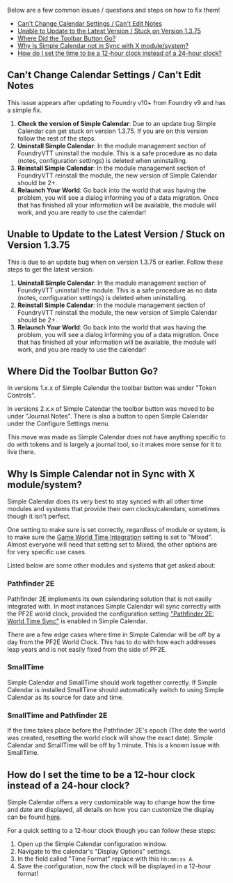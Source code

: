 Below are a few common issues / questions and steps on how to fix them!

- [Can't Change Calendar Settings / Can't Edit Notes](#can39t-change-calendar-settings--can39t-edit-notes)
- [Unable to Update to the Latest Version / Stuck on Version 1.3.75](#unable-to-update-to-the-latest-version--stuck-on-version-1375)
- [Where Did the Toolbar Button Go?](#where-did-the-toolbar-button-go)
- [Why Is Simple Calendar not in Sync with X module/system?](#why-is-simple-calendar-not-in-sync-with-x-modulesystem)
- [How do I set the time to be a 12-hour clock instead of a 24-hour clock?](#how-do-i-set-the-time-to-be-a-12-hour-clock-instead-of-a-24-hour-clock)

## Can't Change Calendar Settings / Can't Edit Notes

This issue appears after updating to Foundry v10+ from Foundry v9 and has a simple fix.

1. **Check the version of Simple Calendar**: Due to an update bug Simple Calendar can get stuck on version 1.3.75. If you are on this version follow the rest of the steps.
2. **Uninstall Simple Calendar**: In the module management section of FoundryVTT uninstall the module. This is a safe procedure as no data (notes, configuration settings) is deleted when uninstalling.
3. **Reinstall Simple Calendar**: In the module management section of FoundryVTT reinstall the module, the new version of Simple Calendar should be 2+.
4. **Relaunch Your World**: Go back into the world that was having the problem, you will see a dialog informing you of a data migration. Once that has finished all your information will be available, the module will work, and you are ready to use the calendar!


## Unable to Update to the Latest Version / Stuck on Version 1.3.75

This is due to an update bug when on version 1.3.75 or earlier. Follow these steps to get the latest version:

1. **Uninstall Simple Calendar**: In the module management section of FoundryVTT uninstall the module. This is a safe procedure as no data (notes, configuration settings) is deleted when uninstalling.
2. **Reinstall Simple Calendar**: In the module management section of FoundryVTT reinstall the module, the new version of Simple Calendar should be 2+.
3. **Relaunch Your World**: Go back into the world that was having the problem, you will see a dialog informing you of a data migration. Once that has finished all your information will be available, the module will work, and you are ready to use the calendar!

## Where Did the Toolbar Button Go?

In versions 1.x.x of Simple Calendar the toolbar button was under "Token Controls".

In versions 2.x.x of Simple Calendar the toolbar button was moved to be under "Journal Notes".
There is also a button to open Simple Calendar under the Configure Settings menu.

This move was made as Simple Calendar does not have anything specific to do with tokens and is largely a journal tool, so it makes more sense for it to live there.


## Why Is Simple Calendar not in Sync with X module/system?

Simple Calendar does its very best to stay synced with all other time modules and systems that provide their own clocks/calendars, sometimes though it isn't perfect.

One setting to make sure is set correctly, regardless of module or system, is to make sure the [Game World Time Integration](https://simplecalendar.info/pages/calendar-configuration/index/general-settings.html#game-world-time-integration) setting is set to "Mixed". Almost everyone will need that setting set to Mixed, the other options are for very specific use cases.

Listed below are some other modules and systems that get asked about:

### Pathfinder 2E

Pathfinder 2E implements its own calendaring solution that is not easily integrated with. In most instances Simple Calendar will sync correctly with the PF2E world clock, provided the configuration setting ["Pathfinder 2E: World Time Sync"](https://simplecalendar.info/pages/calendar-configuration/index/general-settings.html#pathfinder-2e-world-clock-sync) is enabled in Simple Calendar.

There are a few edge cases where time in Simple Calendar will be off by a day from the PF2E World Clock. This has to do with how each addresses leap years and is not easily fixed from the side of PF2E.

### SmallTime

Simple Calendar and SmallTime should work together correctly. If Simple Calendar is installed SmallTime should automatically switch to using Simple Calendar as its source for date and time.

### SmallTime and Pathfinder 2E

If the time takes place before the Pathfinder 2E's epoch (The date the world was created, resetting the world clock will show the exact date). Simple Calendar and SmallTime will be off by 1 minute. This is a known issue with SmallTime.


## How do I set the time to be a 12-hour clock instead of a 24-hour clock?

Simple Calendar offers a very customizable way to change how the time and date are displayed, all details on how you can customize the display can be found [here](https://simplecalendar.info/pages/calendar-configuration/index/display-options.html).

For a quick setting to a 12-hour clock though you can follow these steps:

1. Open up the Simple Calendar configuration window.
2. Navigate to the calendar's "Display Options" settings.
3. In the field called "Time Format" replace with this `hh:mm:ss A`.
4. Save the configuration, now the clock will be displayed in a 12-hour format!
